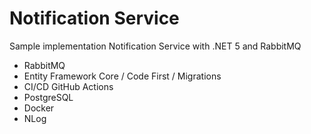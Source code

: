 # Notification Service
Sample implementation Notification Service with .NET 5 and RabbitMQ
* RabbitMQ
* Entity Framework Core / Code First / Migrations
* CI/CD GitHub Actions
* PostgreSQL
* Docker
* NLog